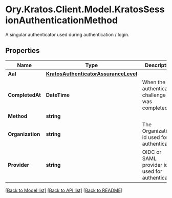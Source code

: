# Ory.Kratos.Client.Model.KratosSessionAuthenticationMethod
A singular authenticator used during authentication / login.

## Properties

Name | Type | Description | Notes
------------ | ------------- | ------------- | -------------
**Aal** | [**KratosAuthenticatorAssuranceLevel**](KratosAuthenticatorAssuranceLevel.md) |  | [optional] 
**CompletedAt** | **DateTime** | When the authentication challenge was completed. | [optional] 
**Method** | **string** |  | [optional] 
**Organization** | **string** | The Organization id used for authentication | [optional] 
**Provider** | **string** | OIDC or SAML provider id used for authentication | [optional] 

[[Back to Model list]](../README.md#documentation-for-models) [[Back to API list]](../README.md#documentation-for-api-endpoints) [[Back to README]](../README.md)


